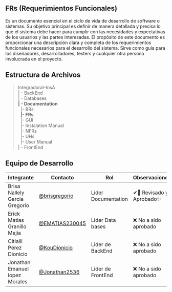 ## **FRs (Requerimientos Funcionales)** 


Es un documento esencial en el ciclo de vida de desarrollo de software o sistemas. Su objetivo principal es definir de manera detallada y precisa lo que el sistema debe hacer para cumplir con las necesidades y expectativas de los usuarios y las partes interesadas.
El propósito de este documento es proporcionar una descripción clara y completa de los requerimientos funcionales necesarios para el desarrollo del sistema. Sirve como guía para los diseñadores, desarrolladores, testers y cualquier otra persona involucrada en el proyecto.


## Estructura de Archivos

>IntegradoraI-InsA<br>
>| - BackEnd <br>
>| - Databases<br>
>**| - Documentation**<br>
>&nbsp;&nbsp;|- BRs<br>
>&nbsp;&nbsp;**|- FRs**<br>
>&nbsp;&nbsp;|- GUI<br>
>&nbsp;&nbsp;|- Instalation Manual<br>
>&nbsp;&nbsp;|- NFRs<br>
>&nbsp;&nbsp;|- UHs<br>
>&nbsp;&nbsp;|- User Manual<br>
>| - FrontEnd

## Equipo de Desarrollo
|Integrante|Contacto|Rol|Observaciones|
|----------|-------|---|-------------|
| Brisa Nallely Garcia Gregorio|[@brisgregorio](https://github.com/Brisgregorio)|Lider Documentation|✔👀 Revisado y Aprobado✨
| Erick Matias Granillo Mejia|[@EMATIAS230045](https://github.com/EMATIAS230045)|Lider Data bases|❌ No a sido aprobado
| Citlalli Pérez Dionicio|[@KouDionicio ](https://github.com/KouDionicio)|Lider de BackEnd|❌ No a sido aprobado
| Jonathan Emanuel lopez Morales|[@Jonathan2536](https://github.com/Jonathan2536)|Lider de FrontEnd|❌ No a sido aprobado
